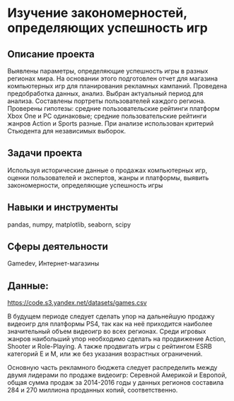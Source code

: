 # Изучение закономерностей, определяющих успешность игр

## Описание проекта
Выявлены параметры, определяющие успешность игры в разных регионах мира. На основании этого подготовлен отчет для магазина компьютерных игр для планирования рекламных кампаний. Проведена предобработка данных, анализ. Выбран актуальный
период для анализа. Составлены портреты пользователей каждого региона. Проверены гипотезы: средние пользовательские рейтинги платформ Xbox One и PC одинаковые; средние пользовательские рейтинги жанров Action и Sports разные. При анализе использован критерий Стьюдента для независимых выборок.

## Задачи проекта
Используя исторические данные о продажах компьютерных игр, оценки пользователей и экспертов, жанры и платформы, выявить закономерности, определяющие успешность игры 

## Навыки и инструменты
pandas, numpy, matplotlib, seaborn, scipy

## Сферы деятельности
Gamedev, Интернет-магазины

## Данные: 
https://code.s3.yandex.net/datasets/games.csv

В будущем периоде следует сделать упор на дальнейшую продажу видеоигр для платформы PS4, так как на неё приходится наиболее значительный объем видеоигр во всех регионах. Среди игровых жанров наибольший упор необходимо сделать на продвижение Action, Shooter и Role-Playing. А также продвигать игры с рейтингом ESRB категорий E и M, или же без указания возрастных ограничений.

Основную часть рекламного бюджета следует распределить между двумя лидерами по продаже видеоигр: Серевной Америкой и Европой, общая сумма продаж за 2014-2016 годы у данных регионов составила 284 и 270 миллиона проданных копий, соответственно.
